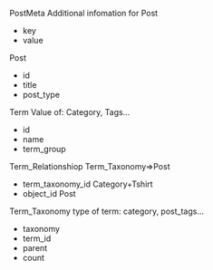 PostMeta                Additional infomation for Post
- key
- value

Post    
- id
- title
- post_type

Term                    Value of: Category, Tags...
- id
- name
- term_group

Term_Relationshiop      Term_Taxonomy=>Post
- term_taxonomy_id      Category+Tshirt
- object_id             Post

Term_Taxonomy           type of term: category, post_tags...
- taxonomy              
- term_id       
- parent
- count


